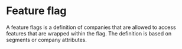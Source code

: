 # Feature flag

A feature flags is a definition of companies that are allowed to access features that are wrapped within the flag. The definition is based on segments or company attributes.
